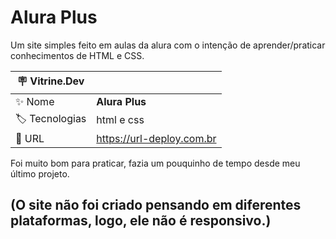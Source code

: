 # Alura Plus

Um site simples feito em aulas da alura com o intenção de aprender/praticar conhecimentos de HTML e CSS. 

| :placard: Vitrine.Dev |     |
| -------------  | --- |
| :sparkles: Nome        | **Alura Plus**
| :label: Tecnologias | html e css
| :rocket: URL         | https://url-deploy.com.br

Foi muito bom para praticar, fazia um pouquinho de tempo desde meu último projeto.

## (O site não foi criado pensando em diferentes plataformas, logo, ele não é responsivo.)

